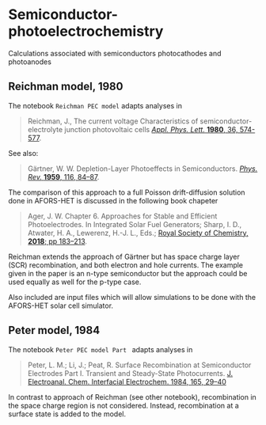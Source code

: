 # Semiconductor-photoelectrochemistry
Calculations associated with semiconductors photocathodes and photoanodes

## Reichman model, 1980
The notebook `Reichman PEC model` adapts analyses in 
>Reichman, J., The current voltage Characteristics of semiconductor-electrolyte junction photovoltaic cells  [*Appl. Phys. Lett.* **1980**, 36, 574-577](http://aip.scitation.org/doi/10.1063/1.91551).  

See also:
>Gärtner, W. W. Depletion-Layer Photoeffects in Semiconductors. [*Phys. Rev.* **1959**, 116, 84–87](https://link.aps.org/doi/10.1103/PhysRev.116.84).

The comparison of this approach to a full Poisson drift-diffusion solution done in AFORS-HET is discussed in the following book chapeter  
>Ager, J. W. Chapter 6. Approaches for Stable and Efficient Photoelectrodes. In Integrated Solar Fuel Generators; Sharp, I. D., Atwater, H. A., Lewerenz, H.-J. L., Eds.; [Royal Society of Chemistry, **2018**; pp 183–213](http://ebook.rsc.org/?DOI=10.1039/9781788010313-00183).

Reichman extends the approach of Gärtner but has space charge layer (SCR) recombination, and both electron and hole currents. The example given in the paper is an n-type semiconductor but the approach could be used equally as well for the p-type case. 

Also included are input files which will allow simulations to be done with the AFORS-HET solar cell simulator. 

## Peter model, 1984
The notebook `Peter PEC model Part ` adapts analyses in  
> Peter, L. M.; Li, J.; Peat, R. Surface Recombination at Semiconductor Electrodes Part I. Transient and Steady-State Photocurrents. [J. Electroanal. Chem. Interfacial Electrochem. 1984, 165, 29–40](https://linkinghub.elsevier.com/retrieve/pii/S0022072884800844)

In contrast to approach of Reichman (see other notebook), recombination in the space charge region is not considered. Instead, recombination at a surface state is added to the model.

